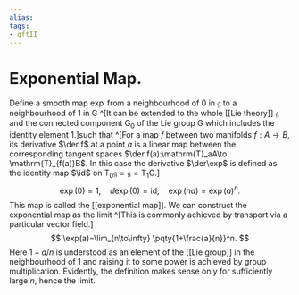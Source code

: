 ```yaml
---
alias:
tags:
- qftII
---
```

# Exponential Map.

Define a smooth map $\exp$ from a neighbourhood of $0$ in $\mathfrak{g}$ to a neighbourhood of $1$ in $\text{G}$
^[It can be extended to the whole [[Lie theory]] $\mathfrak{g}$ and the connected component $\text{G}_0$ of the Lie group $\text{G}$ which includes the identity element $1$.]such that ^[For a map $f$ between two manifolds $f:A\to B$, its derivative $\der f$ at a point $a$ is a linear map between the corresponding tangent spaces $\der f(a):\mathrm{T}_aA\to \mathrm{T}_{f(a)}B$. In this case the derivative $\der\exp$ is defined as the identity map $\id$ on $\mathrm{T}_0\mathfrak{g}=\mathfrak{g}=\mathrm{T}_1\text{G}$.]
$$
\exp(0)=1,
\quad
\dd\exp(0)=\text{id},
\quad
\exp(na)=\exp(a)^n.
$$
This map is called the [[exponential map]]. We can construct the exponential map as the limit
^[This is commonly achieved by transport via a particular vector field.]
$$
\exp(a)=\lim_{n\to\infty} \pqty{1+\frac{a}{n}}^n.
$$
Here $1+a/n$ is understood as an element of the [[Lie group]] in the neighbourhood of $1$ and raising it to some power is achieved by group multiplication. Evidently, the definition makes sense only for sufficiently large $n$, hence the limit.